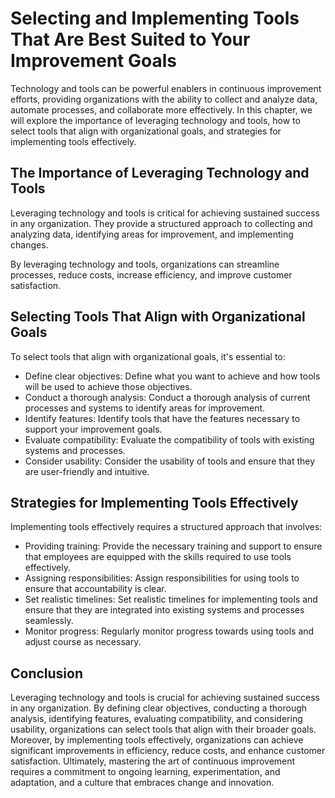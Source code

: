 Selecting and Implementing Tools That Are Best Suited to Your Improvement Goals
===========================================================================================================================================

Technology and tools can be powerful enablers in continuous improvement efforts, providing organizations with the ability to collect and analyze data, automate processes, and collaborate more effectively. In this chapter, we will explore the importance of leveraging technology and tools, how to select tools that align with organizational goals, and strategies for implementing tools effectively.

The Importance of Leveraging Technology and Tools
-------------------------------------------------

Leveraging technology and tools is critical for achieving sustained success in any organization. They provide a structured approach to collecting and analyzing data, identifying areas for improvement, and implementing changes.

By leveraging technology and tools, organizations can streamline processes, reduce costs, increase efficiency, and improve customer satisfaction.

Selecting Tools That Align with Organizational Goals
----------------------------------------------------

To select tools that align with organizational goals, it's essential to:

* Define clear objectives: Define what you want to achieve and how tools will be used to achieve those objectives.
* Conduct a thorough analysis: Conduct a thorough analysis of current processes and systems to identify areas for improvement.
* Identify features: Identify tools that have the features necessary to support your improvement goals.
* Evaluate compatibility: Evaluate the compatibility of tools with existing systems and processes.
* Consider usability: Consider the usability of tools and ensure that they are user-friendly and intuitive.

Strategies for Implementing Tools Effectively
---------------------------------------------

Implementing tools effectively requires a structured approach that involves:

* Providing training: Provide the necessary training and support to ensure that employees are equipped with the skills required to use tools effectively.
* Assigning responsibilities: Assign responsibilities for using tools to ensure that accountability is clear.
* Set realistic timelines: Set realistic timelines for implementing tools and ensure that they are integrated into existing systems and processes seamlessly.
* Monitor progress: Regularly monitor progress towards using tools and adjust course as necessary.

Conclusion
----------

Leveraging technology and tools is crucial for achieving sustained success in any organization. By defining clear objectives, conducting a thorough analysis, identifying features, evaluating compatibility, and considering usability, organizations can select tools that align with their broader goals. Moreover, by implementing tools effectively, organizations can achieve significant improvements in efficiency, reduce costs, and enhance customer satisfaction. Ultimately, mastering the art of continuous improvement requires a commitment to ongoing learning, experimentation, and adaptation, and a culture that embraces change and innovation.
